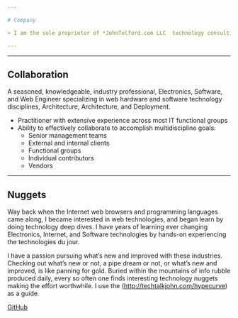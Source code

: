 ```yaml
---

# Company

> I am the sole proprietor of *JohnTelford.com LLC  technology consulting company, working with client  development projects for more that 30 years.

---
```


---

## Collaboration

A seasoned, knowledgeable, industry professional, Electronics, Software, and Web Engineer specializing in web hardware and software technology disciplines, Architecture, Architecture, and Deployment.

- Practitioner with extensive experience across most IT functional groups
- Ability to effectively collaborate to accomplish multidiscipline goals:
  - Senior management teams
  - External and internal clients
  - Functional groups
  - Individual contributors
  - Vendors

---


## Nuggets
Way back when the Internet web browsers and programming languages came along, I became interested in web technologies, and began learn by doing technology deep dives. I have years of learning ever changing Electronics, Internet, and Software technologies by hands-on experiencing the technologies du jour.

I have a passion pursuing what’s new and improved with these industries. Checking out what’s new or not, a pipe dream or not, or what’s new and improved, is like panning for gold. Buried within the mountains of info rubble produced daily, every so often one finds interesting technology nuggets making the effort worthwhile. I use the (http://techtalkjohn.com/hypecurve) as a guide.


[GitHub](git-github#gitHub)


